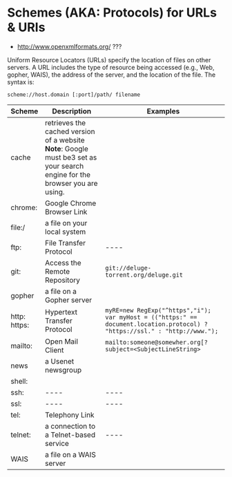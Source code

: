 # Schemes (AKA: Protocols) for URLs & URIs

- http://www.openxmlformats.org/  ???

Uniform Resource Locators (URLs) specify the location of files on other servers. A URL includes the type of resource being accessed (e.g., Web, gopher, WAIS), the address of the server, and the location of the file. The syntax is:
```url
scheme://host.domain [:port]/path/ filename
```

| Scheme | Description | Examples |  
| ---- | ---- | ---- |  
| cache | retrieves the cached version of a website <br> **Note**: Google must be3 set as your search engine for the browser you are using. |    |    
| chrome: | Google Chrome Browser Link |  |  
| file:/ | a file on your local system |     |     
| ftp: | File Transfer Protocol | ---- |  
| git: | Access the Remote Repository  | `git://deluge-torrent.org/deluge.git` |  
| gopher | a file on a Gopher server |   |   
| http: <br> https: | Hypertext Transfer Protocol | ```myRE=new RegExp("^https","i"); ``` <br> ```var myHost = (("https:" == document.location.protocol) ? "https://ssl." : "http://www.");```|  
| mailto: | Open Mail Client  | `mailto:someone@somewher.org[?subject=<SubjectLineString>`  |  
| news | a Usenet newsgroup |    |    
| shell: |  |  |  
| ssh: | ---- | ---- |  
| ssl: | ---- | ---- |  
| tel: | Telephony Link |  |  
| telnet: | a connection to a Telnet-based service | ---- |  
| WAIS | a file on a WAIS server |   |  

